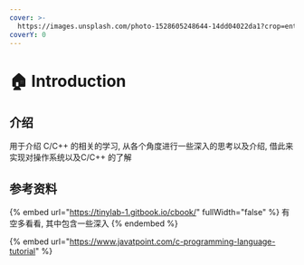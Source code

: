```yaml
---
cover: >-
  https://images.unsplash.com/photo-1528605248644-14dd04022da1?crop=entropy&cs=tinysrgb&fm=jpg&ixid=MnwxOTcwMjR8MHwxfHNlYXJjaHwxMHx8dGVhbSUyMG9mJTIwcGVvcGxlfGVufDB8fHx8MTY2MDMxNzQzNg&ixlib=rb-1.2.1&q=80
coverY: 0
---
```


# 🏠 Introduction

## 介绍

用于介绍 C/C++ 的相关的学习, 从各个角度进行一些深入的思考以及介绍, 借此来实现对操作系统以及C/C++ 的了解

## 参考资料

{% embed url="https://tinylab-1.gitbook.io/cbook/" fullWidth="false" %}
有空多看看, 其中包含一些深入
{% endembed %}

{% embed url="https://www.javatpoint.com/c-programming-language-tutorial" %}
